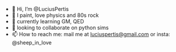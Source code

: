 - 👋 Hi, I’m @LuciusPertis
- 👀 I paint, love physics and 80s rock
- 🌱 currently learning GM, QED
- 💞️ looking to collaborate on python sims
- 📫 How to reach me: mail me at luciuspertis@gmail.com or insta: @sheep_in_love

<!---
LuciusPertis/LuciusPertis is a ✨ special ✨ repository because its `README.md` (this file) appears on your GitHub profile.
You can click the Preview link to take a look at your changes.
--->

